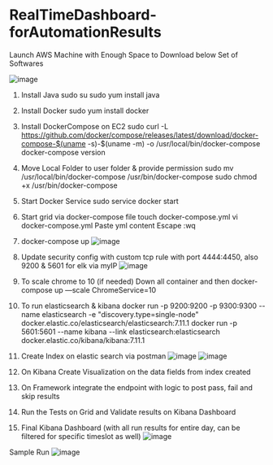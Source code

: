 # RealTimeDashboard-forAutomationResults

Launch AWS Machine with Enough Space to Download below Set of Softwares

![image](https://github.com/user-attachments/assets/fb601a6c-51a5-4743-9e08-37c0801e1216)

1) Install Java
sudo su
sudo yum install java

3) Install Docker
sudo yum install docker

4)  Install DockerCompose on EC2
sudo curl -L https://github.com/docker/compose/releases/latest/download/docker-compose-$(uname -s)-$(uname -m) -o /usr/local/bin/docker-compose
docker-compose version

4) Move Local Folder to user folder & provide permission
sudo mv /usr/local/bin/docker-compose /usr/bin/docker-compose
sudo chmod +x /usr/bin/docker-compose

5) Start Docker Service
sudo service docker start

6) Start grid via docker-compose file
touch docker-compose.yml
vi docker-compose.yml
Paste yml content
Escape :wq

7) docker-compose up
![image](https://github.com/user-attachments/assets/7b1a8cf2-3e64-418f-8e99-d72993b34279)

8) Update security config with custom tcp rule with port 4444:4450, also 9200 & 5601 for elk via myIP
![image](https://github.com/user-attachments/assets/1177c85e-3eee-4677-b101-65ec538a82cb)

9) To scale chrome to 10 (if needed)
Down all container and then
docker-compose up —scale ChromeService=10

10) To run elasticsearch & kibana
docker run -p 9200:9200 -p 9300:9300 --name elasticsearch -e "discovery.type=single-node"  docker.elastic.co/elasticsearch/elasticsearch:7.11.1
docker run -p 5601:5601 --name kibana --link elasticsearch:elasticsearch docker.elastic.co/kibana/kibana:7.11.1

11) Create Index on elastic search via postman
![image](https://github.com/user-attachments/assets/79bc9fdc-bae3-4ab2-badb-d20f1892ff3b)
![image](https://github.com/user-attachments/assets/c4804254-3dc9-4f7a-acab-324c364bc311)

12) On Kibana Create Visualization on the data fields from index created

13) On Framework integrate the endpoint with logic to post pass, fail and skip results

14) Run the Tests on Grid and Validate results on Kibana Dashboard

15) Final Kibana Dashboard (with all run results for entire day, can be filtered for specific timeslot as well)
![image](https://github.com/user-attachments/assets/faf861a4-b541-41ec-b81b-c3cc2b272629)

Sample Run
![image](https://github.com/user-attachments/assets/6eff82ed-741d-46aa-889a-c5c718a849bc)

